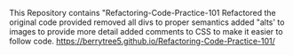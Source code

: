 This Repository contains "Refactoring-Code-Practice-101
Refactored the original code provided
removed all divs to proper semantics
added "alts' to images to provide more detail
added comments to CSS to make it easier to follow code.
https://berrytree5.github.io/Refactoring-Code-Practice-101/
